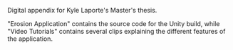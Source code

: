 Digital appendix for Kyle Laporte's Master's thesis.

"Erosion Application" contains the source code for the Unity build, while "Video Tutorials" contains several clips explaining the different features of the application.